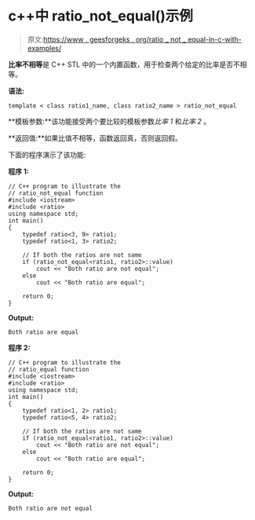 # c++中 ratio_not_equal()示例

> 原文:[https://www . geesforgeks . org/ratio _ not _ equal-in-c-with-examples/](https://www.geeksforgeeks.org/ratio_not_equal-in-c-with-examples/)

**比率不相等**是 C++ STL 中的一个内置函数，用于检查两个给定的比率是否不相等。

**语法:**

```
template < class ratio1_name, class ratio2_name > ratio_not_equal

```

**模板参数:**该功能接受两个要比较的模板参数*比率 1* 和*比率 2* 。

**返回值:**如果比值不相等，函数返回真，否则返回假。

下面的程序演示了该功能:

**程序 1:**

```
// C++ program to illustrate the
// ratio_not_equal function
#include <iostream>
#include <ratio>
using namespace std;
int main()
{
    typedef ratio<3, 9> ratio1;
    typedef ratio<1, 3> ratio2;

    // If both the ratios are not same
    if (ratio_not_equal<ratio1, ratio2>::value)
        cout << "Both ratio are not equal";
    else
        cout << "Both ratio are equal";

    return 0;
}
```

**Output:**

```
Both ratio are equal

```

**程序 2:**

```
// C++ program to illustrate the
// ratio_equal function
#include <iostream>
#include <ratio>
using namespace std;
int main()
{
    typedef ratio<1, 2> ratio1;
    typedef ratio<5, 4> ratio2;

    // If both the ratios are not same
    if (ratio_not_equal<ratio1, ratio2>::value)
        cout << "Both ratio are not equal";
    else
        cout << "Both ratio are equal";

    return 0;
}
```

**Output:**

```
Both ratio are not equal

```